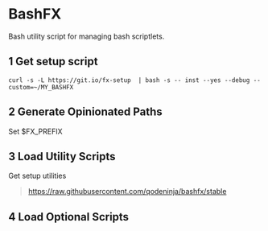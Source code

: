 # BashFX
Bash utility script for managing bash scriptlets.



## 1 Get setup script
`curl -s -L https://git.io/fx-setup  | bash -s -- inst --yes --debug --custom=~/MY_BASHFX`


## 2 Generate Opinionated Paths

Set $FX_PREFIX


## 3 Load Utility Scripts

Get setup utilities
> https://raw.githubusercontent.com/qodeninja/bashfx/stable



## 4 Load Optional Scripts

